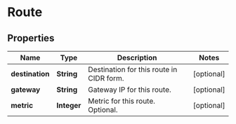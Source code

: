

# Route


## Properties

| Name | Type | Description | Notes |
|------------ | ------------- | ------------- | -------------|
|**destination** | **String** | Destination for this route in CIDR form. |  [optional] |
|**gateway** | **String** | Gateway IP for this route. |  [optional] |
|**metric** | **Integer** | Metric for this route. Optional. |  [optional] |



